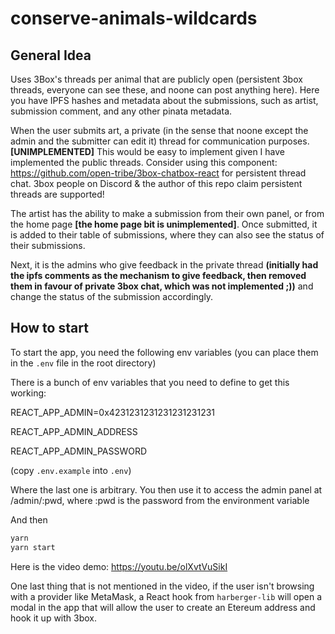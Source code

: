 # conserve-animals-wildcards

## General Idea

Uses 3Box's threads per animal that are publicly open (persistent 3box threads, everyone can see these, and noone can post anything here). Here you have IPFS hashes and metadata about the submissions, such as artist, submission comment, and any other pinata metadata.

When the user submits art, a private (in the sense that noone except the admin and the submitter can edit it) thread for communication purposes. **[UNIMPLEMENTED]** This would be easy to implement given I have implemented the public threads. Consider using this component: https://github.com/open-tribe/3box-chatbox-react for persistent thread chat. 3box people on Discord & the author of this repo claim persistent threads are supported!

The artist has the ability to make a submission from their own panel, or from the home page **[the home page bit is unimplemented]**. Once submitted, it is added to their table of submissions, where they can also see the status of their submissions.

Next, it is the admins who give feedback in the private thread **(initially had the ipfs comments as the mechanism to give feedback, then removed them in favour of private 3box chat, which was not implemented ;))** and change the status of the submission accordingly.

## How to start

To start the app, you need the following env variables (you can place them in the `.env` file in the root directory)

There is a bunch of env variables that you need to define to get this working:

REACT_APP_ADMIN=0x4231231231231231231231

REACT_APP_ADMIN_ADDRESS

REACT_APP_ADMIN_PASSWORD

(copy `.env.example` into `.env`)

Where the last one is arbitrary. You then use it to access the admin panel at /admin/:pwd, where :pwd is the password from the environment variable

And then

```bash
yarn
yarn start
```

Here is the video demo: https://youtu.be/olXvtVuSikI

One last thing that is not mentioned in the video, if the user isn't browsing with a provider like MetaMask, a React hook from `harberger-lib` will open a modal in the app that will allow the user to create an Etereum address and hook it up with 3box.
